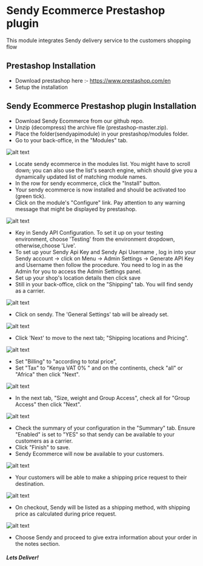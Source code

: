 # Sendy Ecommerce Prestashop plugin
This module integrates Sendy delivery service to the customers shopping flow


## Prestashop Installation
 - Download prestashop here :- https://www.prestashop.com/en
 - Setup the installation

## Sendy Ecommerce Prestashop plugin Installation
 - Download Sendy Ecommerce from our github repo.
 - Unzip (decompress) the archive file (prestashop-master.zip).
 - Place the folder(sendyapimodule) in your prestashop/modules folder.
 - Go to your back-office, in the "Modules" tab.
 
 ![alt text](https://raw.githubusercontent.com/sendyit/prestashop/master/sendyapimodule/views/img/install-module.png)
 
 - Locate sendy ecommerce in the modules list. You might have to scroll down; you can also use the list's search engine, which should give you a dynamically updated list of matching module names.
 - In the row for sendy ecommerce, click the "Install" button.
 - Your sendy ecommerce is now installed and should be activated too (green tick).
 - Click on the module's "Configure" link. Pay attention to any warning message that might be displayed by prestashop.
 
  ![alt text](https://raw.githubusercontent.com/sendyit/prestashop/master/sendyapimodule/views/img/environment.png)
  
 - Key in Sendy API Configuration. To set it up on your testing environment, choose 'Testing' from the environment dropdown, otherwise,choose 'Live'. 
 - To set up your Sendy Api Key and Sendy Api Username , log in into your Sendy account -> click on Menu -> Admin Settings -> Generate API Key and Username then follow the procedure. You need to log in as the Admin for you to access the Admin Settings panel. 
 - Set up your shop's location details then click save
 - Still in your back-office, click on the "Shipping" tab. You will find sendy as a carrier.
 
  ![alt text](https://raw.githubusercontent.com/sendyit/prestashop/master/sendyapimodule/views/img/shipping.png)
  
 - Click on sendy. The 'General Settings' tab will be already set.
 
 ![alt text](https://raw.githubusercontent.com/sendyit/prestashop/master/sendyapimodule/views/img/carrier-settings-set-from-sendy.png)
 
 - Click 'Next' to move to the next tab; "Shipping locations and Pricing".
 
 ![alt text](https://raw.githubusercontent.com/sendyit/prestashop/master/sendyapimodule/views/img/carrier-settings-shipping-locations-and-costs.png)
 
 - Set "Billing" to "according to total price",
 - Set "Tax" to "Kenya VAT 0% " and on the continents, check "all" or "Africa" then click "Next".
 
 ![alt text](https://raw.githubusercontent.com/sendyit/prestashop/master/sendyapimodule/views/img/carrier-settings-group-access.png)
 
 - In the next tab, "Size, weight and Group Access", check all for "Group Access" then click "Next".
 
 ![alt text](https://raw.githubusercontent.com/sendyit/prestashop/master/sendyapimodule/views/img/carrier-settings-summary.png)
 
 - Check the summary of your configuration in the "Summary" tab. Ensure "Enabled" is set to "YES" so that sendy can be available to your customers as a carrier.
 - Click "Finish" to save.
 - Sendy Ecommerce will now be available to your customers.
 
 ![alt text](https://raw.githubusercontent.com/sendyit/prestashop/master/sendyapimodule/views/img/sendy-hooked.png)
 
 - Your customers will be able to make a shipping price request to their destination.
 
  ![alt text](https://raw.githubusercontent.com/sendyit/prestashop/master/sendyapimodule/views/img/pricing.png)
  
 - On checkout, Sendy will be listed as a shipping method, with shipping price as calculated during price request.
 
  ![alt text](https://raw.githubusercontent.com/sendyit/prestashop/master/sendyapimodule/views/img/notes.png)
  
 - Choose Sendy and proceed to give extra information about your order in the notes section.

##### Lets Deliver!
